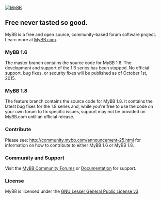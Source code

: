 [![MyBB](https://raw.github.com/mybb/mybb/feature/images/logo.png "MyBB")](http://www.mybb.com "MyBB")

## Free never tasted so good.
MyBB is a free and open source, community-based forum software project. Learn more at [MyBB.com](http://www.mybb.com).

### MyBB 1.6

The master branch contains the source code for MyBB 1.6. The development and support of the 1.6 series has been stopped. No official support, bug fixes, or security fixes will be published as of October 1st, 2015.

### MyBB 1.8

The feature branch contains the source code for MyBB 1.8. It contains the latest bug fixes for the 1.8 series and, while you're free to use the code on your own forum to fix specific issues, support may not be provided on MyBB.com until an official release.

### Contribute

Please see: http://community.mybb.com/announcement-25.html for information on how to contribute to either MyBB 1.6 or MyBB 1.8.

### Community and Support
Visit the [MyBB Community Forums](http://community.mybb.com) or [Documentation](http://docs.mybb.com) for support.

### License
MyBB is licensed under the [GNU Lesser General Public License v3](http://www.mybb.com/about/license).
